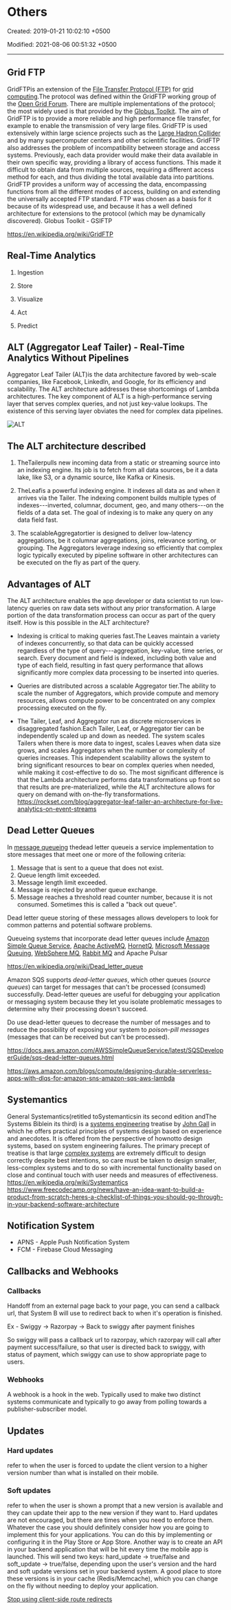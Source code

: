 # Others

Created: 2019-01-21 10:02:10 +0500

Modified: 2021-08-06 00:51:32 +0500

---

## Grid FTP

GridFTPis an extension of the [File Transfer Protocol (FTP)](https://en.wikipedia.org/wiki/File_Transfer_Protocol) for [grid computing](https://en.wikipedia.org/wiki/Grid_computing).The protocol was defined within the GridFTP working group of the [Open Grid Forum](https://en.wikipedia.org/wiki/Open_Grid_Forum). There are multiple implementations of the protocol; the most widely used is that provided by the [Globus Toolkit](https://en.wikipedia.org/wiki/Globus_Toolkit).
The aim of GridFTP is to provide a more reliable and high performance file transfer, for example to enable the transmission of very large files. GridFTP is used extensively within large science projects such as the [Large Hadron Collider](https://en.wikipedia.org/wiki/LHC) and by many supercomputer centers and other scientific facilities.
GridFTP also addresses the problem of incompatibility between storage and access systems. Previously, each data provider would make their data available in their own specific way, providing a library of access functions. This made it difficult to obtain data from multiple sources, requiring a different access method for each, and thus dividing the total available data into partitions. GridFTP provides a uniform way of accessing the data, encompassing functions from all the different modes of access, building on and extending the universally accepted FTP standard. FTP was chosen as a basis for it because of its widespread use, and because it has a well defined architecture for extensions to the protocol (which may be dynamically discovered).
Globus Toolkit - GSIFTP

<https://en.wikipedia.org/wiki/GridFTP>

## Real-Time Analytics

1. Ingestion

2. Store

3. Visualize

4. Act

5. Predict

## ALT (Aggregator Leaf Tailer) - Real-Time Analytics Without Pipelines

Aggregator Leaf Tailer (ALT)is the data architecture favored by web-scale companies, like Facebook, LinkedIn, and Google, for its efficiency and scalability.
The ALT architecture addresses these shortcomings of Lambda architectures. The key component of ALT is a high-performance serving layer that serves complex queries, and not just key-value lookups. The existence of this serving layer obviates the need for complex data pipelines.

![ALT](media/Others-image1.png)

## The ALT architecture described

1. TheTailerpulls new incoming data from a static or streaming source into an indexing engine. Its job is to fetch from all data sources, be it a data lake, like S3, or a dynamic source, like Kafka or Kinesis.

2. TheLeafis a powerful indexing engine. It indexes all data as and when it arrives via the Tailer. The indexing component builds multiple types of indexes---inverted, columnar, document, geo, and many others---on the fields of a data set. The goal of indexing is to make any query on any data field fast.

3. The scalableAggregatortier is designed to deliver low-latency aggregations, be it columnar aggregations, joins, relevance sorting, or grouping. The Aggregators leverage indexing so efficiently that complex logic typically executed by pipeline software in other architectures can be executed on the fly as part of the query.

## Advantages of ALT

The ALT architecture enables the app developer or data scientist to run low-latency queries on raw data sets without any prior transformation. A large portion of the data transformation process can occur as part of the query itself. How is this possible in the ALT architecture?

- Indexing is critical to making queries fast.The Leaves maintain a variety of indexes concurrently, so that data can be quickly accessed regardless of the type of query---aggregation, key-value, time series, or search. Every document and field is indexed, including both value and type of each field, resulting in fast query performance that allows significantly more complex data processing to be inserted into queries.

- Queries are distributed across a scalable Aggregator tier.The ability to scale the number of Aggregators, which provide compute and memory resources, allows compute power to be concentrated on any complex processing executed on the fly.

- The Tailer, Leaf, and Aggregator run as discrete microservices in disaggregated fashion.Each Tailer, Leaf, or Aggregator tier can be independently scaled up and down as needed. The system scales Tailers when there is more data to ingest, scales Leaves when data size grows, and scales Aggregators when the number or complexity of queries increases. This independent scalability allows the system to bring significant resources to bear on complex queries when needed, while making it cost-effective to do so.
The most significant difference is that the Lambda architecture performs data transformations up front so that results are pre-materialized, while the ALT architecture allows for query on demand with on-the-fly transformations.
<https://rockset.com/blog/aggregator-leaf-tailer-an-architecture-for-live-analytics-on-event-streams>

## Dead Letter Queues

In [message queueing](https://en.wikipedia.org/wiki/Message_queue) thedead letter queueis a service implementation to store messages that meet one or more of the following criteria:

1. Message that is sent to a queue that does not exist.
2. Queue length limit exceeded.
3. Message length limit exceeded.
4. Message is rejected by another queue exchange.
5. Message reaches a threshold read counter number, because it is not consumed. Sometimes this is called a "back out queue".

Dead letter queue storing of these messages allows developers to look for common patterns and potential software problems.

Queueing systems that incorporate dead letter queues include [Amazon Simple Queue Service](https://en.wikipedia.org/wiki/Amazon_Simple_Queue_Service), [Apache ActiveMQ](https://en.wikipedia.org/wiki/Apache_ActiveMQ), [HornetQ](https://en.wikipedia.org/wiki/HornetQ), [Microsoft Message Queuing](https://en.wikipedia.org/wiki/Microsoft_Message_Queuing), [WebSphere MQ](https://en.wikipedia.org/wiki/WebSphere_MQ), [Rabbit MQ](https://en.wikipedia.org/wiki/Rabbit_MQ) and Apache Pulsar

<https://en.wikipedia.org/wiki/Dead_letter_queue>

Amazon SQS supports *dead-letter queues*, which other queues (*source queues*) can target for messages that can't be processed (consumed) successfully. Dead-letter queues are useful for debugging your application or messaging system because they let you isolate problematic messages to determine why their processing doesn't succeed.

Do use dead-letter queues to decrease the number of messages and to reduce the possibility of exposing your system to *poison-pill messages* (messages that can be received but can't be processed).

<https://docs.aws.amazon.com/AWSSimpleQueueService/latest/SQSDeveloperGuide/sqs-dead-letter-queues.html>

<https://aws.amazon.com/blogs/compute/designing-durable-serverless-apps-with-dlqs-for-amazon-sns-amazon-sqs-aws-lambda>

## Systemantics

General Systemantics(retitled toSystemanticsin its second edition andThe Systems Biblein its third) is a [systems engineering](https://en.wikipedia.org/wiki/Systems_engineering) treatise by [John Gall](https://en.wikipedia.org/wiki/John_Gall_(author)) in which he offers practical principles of systems design based on experience and anecdotes.
It is offered from the perspective of hownotto design systems, based on system engineering failures. The primary precept of treatise is that large [complex systems](https://en.wikipedia.org/wiki/Complex_system) are extremely difficult to design correctly despite best intentions, so care must be taken to design smaller, less-complex systems and to do so with incremental functionality based on close and continual touch with user needs and measures of effectiveness.
<https://en.wikipedia.org/wiki/Systemantics>
<https://www.freecodecamp.org/news/have-an-idea-want-to-build-a-product-from-scratch-heres-a-checklist-of-things-you-should-go-through-in-your-backend-software-architecture>

## Notification System

- APNS - Apple Push Notification System
- FCM - Firebase Cloud Messaging

## Callbacks and Webhooks

### Callbacks

Handoff from an external page back to your page, you can send a callback url, that System B will use to redirect back to when it's operation is finished.

Ex - Swiggy -> Razorpay -> Back to swiggy after payment finishes

So swiggy will pass a callback url to razorpay, which razorpay will call after payment success/failure, so that user is directed back to swiggy, with status of payment, which swiggy can use to show appropriate page to users.

### Webhooks

A webhook is a hook in the web. Typically used to make two distinct systems communicate and typically to go away from polling towards a publisher-subscriber model.

## Updates

### Hard updates

refer to when the user is forced to update the client version to a higher version number than what is installed on their mobile.

### Soft updates

refer to when the user is shown a prompt that a new version is available and they can update their app to the new version if they want to.
Hard updates are not encouraged, but there are times when you need to enforce them. Whatever the case you should definitely consider how you are going to implement this for your applications.
You can do this by implementing or configuring it in the Play Store or App Store. Another way is to create an API in your backend application that will be hit every time the mobile app is launched. This will send two keys: hard_update -> true/false and soft_update -> true/false, depending upon the user's version and the hard and soft update versions set in your backend system.
A good place to store these versions is in your cache (Redis/Memcache), which you can change on the fly without needing to deploy your application.

[Stop using client-side route redirects](https://kentcdodds.com/blog/stop-using-client-side-route-redirects)
